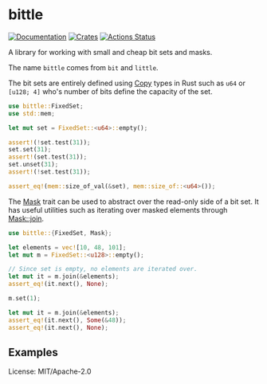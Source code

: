 # bittle

[![Documentation](https://docs.rs/bittle/badge.svg)](https://docs.rs/bittle)
[![Crates](https://img.shields.io/crates/v/bittle.svg)](https://crates.io/crates/bittle)
[![Actions Status](https://github.com/udoprog/bittle/workflows/Rust/badge.svg)](https://github.com/udoprog/bittle/actions)

A library for working with small and cheap bit sets and masks.

The name `bittle` comes from `bit` and `little`.

The bit sets are entirely defined using [Copy] types in Rust such as `u64`
or `[u128; 4]` who's number of bits define the capacity of the set.

```rust
use bittle::FixedSet;
use std::mem;

let mut set = FixedSet::<u64>::empty();

assert!(!set.test(31));
set.set(31);
assert!(set.test(31));
set.unset(31);
assert!(!set.test(31));

assert_eq!(mem::size_of_val(&set), mem::size_of::<u64>());
```

The [Mask] trait can be used to abstract over the read-only side of a bit
set. It has useful utilities such as iterating over masked elements through
[Mask::join].

```rust
use bittle::{FixedSet, Mask};

let elements = vec![10, 48, 101];
let mut m = FixedSet::<u128>::empty();

// Since set is empty, no elements are iterated over.
let mut it = m.join(&elements);
assert_eq!(it.next(), None);

m.set(1);

let mut it = m.join(&elements);
assert_eq!(it.next(), Some(&48));
assert_eq!(it.next(), None);
```

## Examples

[Copy]: https://doc.rust-lang.org/std/marker/trait.Copy.html
[Mask]: https://docs.rs/bittle/latest/bittle/trait.Mask.html
[Mask::join]: https://docs.rs/bittle/latest/bittle/trait.Mask.html#method.join

License: MIT/Apache-2.0
